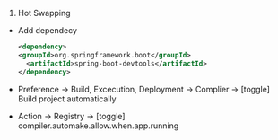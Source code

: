 1. Hot Swapping
- Add dependecy
  

  ```xml
  <dependency>
  <groupId>org.springframework.boot</groupId>
    <artifactId>spring-boot-devtools</artifactId>
  </dependency>
  ```
  
- Preference -> Build, Excecution, Deployment -> Complier -> [toggle] Build project automatically

- Action -> Registry -> [toggle] compiler.automake.allow.when.app.running
